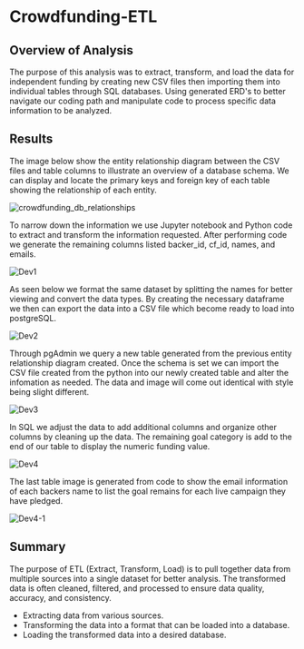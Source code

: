 # Crowdfunding-ETL

## Overview of Analysis
The purpose of this analysis was to extract, transform, and load the data for independent funding by creating new CSV files then importing them into individual tables through SQL databases. Using generated ERD's to better navigate our coding path and manipulate code to process specific data information to be analyzed.

## Results
The image below show the entity relationship diagram between the CSV files and table columns to illustrate an overview of a database schema. We can display and locate the primary keys and foreign key of each table showing the relationship of each entity.

![crowdfunding_db_relationships](https://user-images.githubusercontent.com/118647523/216477150-99d2d509-baff-435f-9961-19619fe02291.png)

To narrow down the information we use Jupyter notebook and Python code to extract and transform the information requested. After performing code we generate the remaining columns listed backer_id, cf_id, names, and emails. 

![Dev1](https://user-images.githubusercontent.com/118647523/216477173-46832eac-cf6e-47e8-a9b4-aafcd3201206.png)

As seen below we format the same dataset by splitting the names for better viewing and convert the data types. By creating the necessary dataframe we then can export the data into a CSV file which become ready to load into postgreSQL. 

![Dev2](https://user-images.githubusercontent.com/118647523/216477186-174d66ef-2ee5-4e95-976a-3f5330dff200.png)

Through pgAdmin we query a new table generated from the previous entity relationship diagram created. Once the schema is set we can import the CSV file created from the python into our newly created table and alter the infomation as needed. The data and image will come out identical with style being slight different. 

![Dev3](https://user-images.githubusercontent.com/118647523/216477196-a17c5608-0ecb-42c1-86c2-efd97a1fc52d.png)

In SQL we adjust the data to add additional columns and organize other columns by cleaning up the data. The remaining goal category is add to the end of our table to display the numeric funding value. 

![Dev4](https://user-images.githubusercontent.com/118647523/216477205-da80c9b8-a453-43e6-9511-fdd9cbca5b8a.png)

The last table image is generated from code to show the email information of each backers name to list the goal remains for each live campaign they have pledged.

![Dev4-1](https://user-images.githubusercontent.com/118647523/216477212-d2808916-4aed-482f-ac71-b272db71b7f0.png)

## Summary 

The purpose of ETL (Extract, Transform, Load) is to pull together data from multiple sources into a single dataset for better analysis. The transformed data is often cleaned, filtered, and processed to ensure data quality, accuracy, and consistency.

  * Extracting data from various sources.
  * Transforming the data into a format that can be loaded into a database.
  * Loading the transformed data into a desired database.
